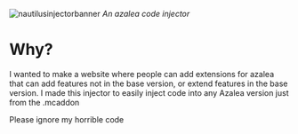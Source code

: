 ![nautilusinjectorbanner](https://github.com/Ant767/Nautilus-Injector/assets/122332042/97ebcf7d-774a-4540-bfb9-c59a076076f5)
*An azalea code injector*

# Why?

I wanted to make a website where people can add extensions for azalea that can add features not in the base version, or extend features in the base version. I made this injector to easily inject code into any Azalea version just from the .mcaddon

Please ignore my horrible code
